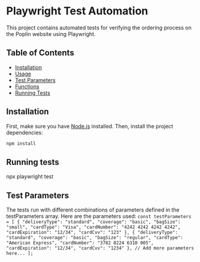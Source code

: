 # Playwright Test Automation

This project contains automated tests for verifying the ordering process on the Poplin website using Playwright.

## Table of Contents

- [Installation](#installation)
- [Usage](#usage)
- [Test Parameters](#test-parameters)
- [Functions](#functions)
- [Running Tests](#running-tests)

## Installation

First, make sure you have [Node.js](https://nodejs.org/) installed. Then, install the project dependencies:

```bash
npm install
```

## Running tests
npx playwright test

## Test Parameters
The tests run with different combinations of parameters defined in the testParameters array. Here are the parameters used:
```const testParameters = [ { "deliveryType": "standard", "coverage": "basic", "bagSize": "small", "cardType": "Visa", "cardNumber": "4242 4242 4242 4242", "cardExpiration": "12/34", "cardCvv": "123" }, { "deliveryType": "standard", "coverage": "basic", "bagSize": "regular", "cardType": "American Express", "cardNumber": "3782 8224 6310 005", "cardExpiration": "12/34", "cardCvv": "1234" }, // Add more parameters here... ];```